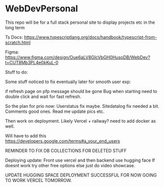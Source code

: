 # WebDevPersonal
This repo will be for a full stack personal site to display projects etc in the long term


Ts Docs: https://www.typescriptlang.org/docs/handbook/typescript-from-scratch.html


Figma: https://www.figma.com/design/Oue6aLV8GIcVbGH0HusoDB/WebDev?t=CUT8Mb3PL4e0kKuL-0



Stuff to do:
        

Some stuff noticed to fix eventually later for smooth user exp:

if refresh page on pfp message should be gone
Bug when starting need to double click and wait for fast refresh.


So the plan for prio now:
Userstatus fix maybe.
Sitedatalog fix needed a bit.
Comments good ones.
Read me update pics etc.

Then work on deployment.
Likely Vercel + railway? need to add docker as well.

Will have to add this https://developers.google.com/terms#a_your_end_users

REMINDER TO FIX DB COLLECTIONS FOR DELETED STUFF



Deploying update:
Front use vercel and then backend use hugging face
If doesnt work try other free options
else just do video showcase.


UPDATE HUGGING SPACE DEPLOYMENT SUCCESSFUL FOR NOW 
GOING TO WORK VERCEL TOMORROW.
